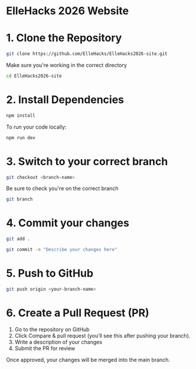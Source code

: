 # ElleHacks 2026 Website 

# 1. Clone the Repository
```bash
git clone https://github.com/ElleHacks/ElleHacks2026-site.git
```
Make sure you're working in the correct directory
```bash
cd ElleHacks2026-site
```
# 2. Install Dependencies
```bash
npm install
```
To run your code locally:
```bash
npm run dev
```

# 3. Switch to your correct branch
```bash
git checkout <branch-name>
```
Be sure to check you're on the correct branch
```bash
git branch
```
# 4. Commit your changes
```bash
git add .
```
```bash
git commit -m "Describe your changes here"
```
# 5. Push to GitHub
```bash
git push origin <your-branch-name>
```
# 6. Create a Pull Request (PR)

1. Go to the repository on GitHub  
2. Click Compare & pull request (you’ll see this after pushing your branch).  
3. Write a description of your changes 
4. Submit the PR for review

Once approved, your changes will be merged into the main branch. 
